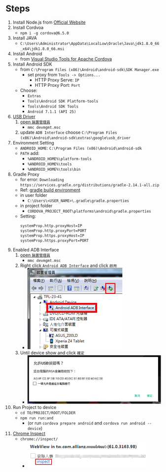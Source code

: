
# Steps

1. Install Node.js from [Official Website](https://nodejs.org/en/)
2. Install Cordvoa
    * `npm i -g cordova@6.5.0`
3. Install JAVA
    * `C:\Users\Administrator\AppData\LocalLow\Oracle\Java\jdk1.8.0_66_x64\jdk1.8.0_66.msi`
4. Install Android
    * from [Visual Studio Tools for Apache Cordova](https://msdn.microsoft.com/zh-tw/library/dn757054.aspx)
5. Install Android SDK
    * from `C:\Program Files (x86)\Android\android-sdk\SDK Manager.exe`
      * set proxy from `Tools -> Options...`
        * HTTP Proxy Serve: `IP`
        * HTTP Proxy Port: `Port`
    * Choose:
      * `Extras`
      * `Tools\Android SDK Platform-tools`
      * `Tools\Android SDK Tools`
      * `Android 7.1.1 (API 25)`
6. [USB Driver](http://j796160836.pixnet.net/blog/post/29610725-%5Bandroid%5D-google%E5%87%BA%E7%9A%84android%E8%90%AC%E7%94%A8%E9%A9%85%E5%8B%95%EF%BC%8C%E9%A9%85%E5%8B%95%E8%A3%9D%E4%B8%8D%E4%B8%8A)
    1. [open `裝置管理員`](https://technet.microsoft.com/zh-tw/library/cc754081(v=ws.11).aspx#bkmk_2)
        * `mmc devmgmt.msc`
    2. update `ADB Interface` choose `C:\Program Files (x86)\Android\android-sdk\extras\google\usb_driver`
7. Environment Setting
    * `ANDROID_HOME`: `C:\Program Files (x86)\Android\android-sdk`
    * `PATH` add:
      * `%ANDROID_HOME%\platform-tools`
      * `%ANDROID_HOME%\tools`
      * `%ANDROID_HOME%\tools\bin`
8. Gradle Proxy
    * for error: `Downloading https://services.gradle.org/distributions/gradle-2.14.1-all.zip`
    * Ref: [gradle build environment](https://docs.gradle.org/current/userguide/build_environment.html)
    * in user folder
      * `C:\Users\<USER_NAME>\.gradle\gradle.properties`
    * in project folder
      * `CORDOVA_PROJECT_ROOT\platforms\android\gradle.properties`
    * Setting:
      ```
      systemProp.http.proxyHost=IP
      systemProp.http.proxyPort=PORT
      systemProp.https.proxyHost=IP
      systemProp.https.proxyPort=PORT
      ```
9. Enabled ADB Interface
    1. [open `裝置管理員`](https://technet.microsoft.com/zh-tw/library/cc754081(v=ws.11).aspx#bkmk_2)
        * `mmc devmgmt.msc`
    2. Right click `Android ADB Interface` and click `啟用`
        * ![](./assets/devmgmt.png)
    3. Until device show and click `確定`
        * ![](./assets/usb_debug.png)
10. Run Project to device
    * `cd TO/PROJECT/ROOT/FOLDER`
    * `npm run run:and`
      * (or run `cordova prepare android` and  `cordova run android --device`)
11. [Chrome Inspect](https://developers.google.com/web/tools/chrome-devtools/remote-debugging/)
    * `chrome://inspect/`
        * ![](./assets/inspect.png)
